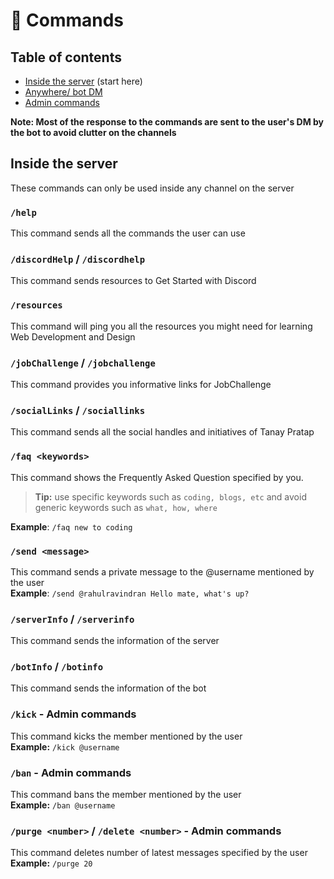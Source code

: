 # 📝 Commands

## Table of contents

-   [Inside the server](https://github.com/rahul1116/CodeMod/blob/master/docs/commands.md#inside-the-server) (start here)
-   [Anywhere/ bot DM](https://github.com/rahul1116/CodeMod/blob/master/docs/commands.md#anywhere/-bot-dm)
-   [Admin commands](https://github.com/rahul1116/CodeMod/blob/master/docs/commands.md#admin-commands)

**Note: Most of the response to the commands are sent to the user's DM by the bot to avoid clutter on the channels**

## Inside the server

These commands can only be used inside any channel on the server

### `/help`

This command sends all the commands the user can use

### `/discordHelp` / `/discordhelp`

This command sends resources to Get Started with Discord

### `/resources`

This command will ping you all the resources you might need for learning Web Development and Design

### `/jobChallenge` / `/jobchallenge`

This command provides you informative links for JobChallenge

### `/socialLinks` / `/sociallinks`

This command sends all the social handles and initiatives of Tanay Pratap

### `/faq <keywords>`

This command shows the Frequently Asked Question specified by you.

> **Tip:** use specific keywords such as `coding, blogs, etc` and avoid generic keywords such as `what, how, where`

**Example**: `/faq new to coding`

### `/send <message>`

This command sends a private message to the @username mentioned by the user  
**Example**: `/send @rahulravindran Hello mate, what's up?`

### `/serverInfo` / `/serverinfo`

This command sends the information of the server

### `/botInfo` / `/botinfo`

This command sends the information of the bot

### `/kick` - Admin commands

This command kicks the member mentioned by the user  
**Example:** `/kick @username`

### `/ban` - Admin commands

This command bans the member mentioned by the user  
**Example:** `/ban @username`

### `/purge <number>` / `/delete <number>` - Admin commands

This command deletes number of latest messages specified by the user  
**Example:** `/purge 20`

